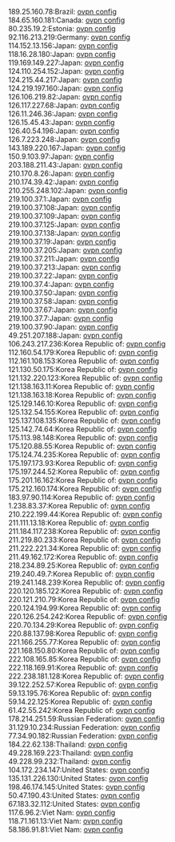 189.25.160.78:Brazil: [ovpn config](vpn/189_25_160_78.ovpn)  
184.65.160.181:Canada: [ovpn config](vpn/184_65_160_181.ovpn)  
80.235.19.2:Estonia: [ovpn config](vpn/80_235_19_2.ovpn)  
92.116.213.219:Germany: [ovpn config](vpn/92_116_213_219.ovpn)  
114.152.13.156:Japan: [ovpn config](vpn/114_152_13_156.ovpn)  
118.16.28.180:Japan: [ovpn config](vpn/118_16_28_180.ovpn)  
119.169.149.227:Japan: [ovpn config](vpn/119_169_149_227.ovpn)  
124.110.254.152:Japan: [ovpn config](vpn/124_110_254_152.ovpn)  
124.215.44.217:Japan: [ovpn config](vpn/124_215_44_217.ovpn)  
124.219.197.160:Japan: [ovpn config](vpn/124_219_197_160.ovpn)  
126.106.219.82:Japan: [ovpn config](vpn/126_106_219_82.ovpn)  
126.117.227.68:Japan: [ovpn config](vpn/126_117_227_68.ovpn)  
126.11.246.36:Japan: [ovpn config](vpn/126_11_246_36.ovpn)  
126.15.45.43:Japan: [ovpn config](vpn/126_15_45_43.ovpn)  
126.40.54.196:Japan: [ovpn config](vpn/126_40_54_196.ovpn)  
126.7.223.248:Japan: [ovpn config](vpn/126_7_223_248.ovpn)  
143.189.220.167:Japan: [ovpn config](vpn/143_189_220_167.ovpn)  
150.9.103.97:Japan: [ovpn config](vpn/150_9_103_97.ovpn)  
203.188.211.43:Japan: [ovpn config](vpn/203_188_211_43.ovpn)  
210.170.8.26:Japan: [ovpn config](vpn/210_170_8_26.ovpn)  
210.174.39.42:Japan: [ovpn config](vpn/210_174_39_42.ovpn)  
210.255.248.102:Japan: [ovpn config](vpn/210_255_248_102.ovpn)  
219.100.37.1:Japan: [ovpn config](vpn/219_100_37_1.ovpn)  
219.100.37.108:Japan: [ovpn config](vpn/219_100_37_108.ovpn)  
219.100.37.109:Japan: [ovpn config](vpn/219_100_37_109.ovpn)  
219.100.37.125:Japan: [ovpn config](vpn/219_100_37_125.ovpn)  
219.100.37.138:Japan: [ovpn config](vpn/219_100_37_138.ovpn)  
219.100.37.19:Japan: [ovpn config](vpn/219_100_37_19.ovpn)  
219.100.37.205:Japan: [ovpn config](vpn/219_100_37_205.ovpn)  
219.100.37.211:Japan: [ovpn config](vpn/219_100_37_211.ovpn)  
219.100.37.213:Japan: [ovpn config](vpn/219_100_37_213.ovpn)  
219.100.37.22:Japan: [ovpn config](vpn/219_100_37_22.ovpn)  
219.100.37.4:Japan: [ovpn config](vpn/219_100_37_4.ovpn)  
219.100.37.50:Japan: [ovpn config](vpn/219_100_37_50.ovpn)  
219.100.37.58:Japan: [ovpn config](vpn/219_100_37_58.ovpn)  
219.100.37.67:Japan: [ovpn config](vpn/219_100_37_67.ovpn)  
219.100.37.7:Japan: [ovpn config](vpn/219_100_37_7.ovpn)  
219.100.37.90:Japan: [ovpn config](vpn/219_100_37_90.ovpn)  
49.251.207.188:Japan: [ovpn config](vpn/49_251_207_188.ovpn)  
106.243.217.236:Korea Republic of: [ovpn config](vpn/106_243_217_236.ovpn)  
112.160.54.179:Korea Republic of: [ovpn config](vpn/112_160_54_179.ovpn)  
112.161.108.153:Korea Republic of: [ovpn config](vpn/112_161_108_153.ovpn)  
121.130.50.175:Korea Republic of: [ovpn config](vpn/121_130_50_175.ovpn)  
121.132.220.123:Korea Republic of: [ovpn config](vpn/121_132_220_123.ovpn)  
121.138.163.11:Korea Republic of: [ovpn config](vpn/121_138_163_11.ovpn)  
121.138.163.18:Korea Republic of: [ovpn config](vpn/121_138_163_18.ovpn)  
125.129.146.10:Korea Republic of: [ovpn config](vpn/125_129_146_10.ovpn)  
125.132.54.155:Korea Republic of: [ovpn config](vpn/125_132_54_155.ovpn)  
125.137.108.135:Korea Republic of: [ovpn config](vpn/125_137_108_135.ovpn)  
125.142.74.64:Korea Republic of: [ovpn config](vpn/125_142_74_64.ovpn)  
175.113.98.148:Korea Republic of: [ovpn config](vpn/175_113_98_148.ovpn)  
175.120.88.55:Korea Republic of: [ovpn config](vpn/175_120_88_55.ovpn)  
175.124.74.235:Korea Republic of: [ovpn config](vpn/175_124_74_235.ovpn)  
175.197.173.93:Korea Republic of: [ovpn config](vpn/175_197_173_93.ovpn)  
175.197.244.52:Korea Republic of: [ovpn config](vpn/175_197_244_52.ovpn)  
175.201.16.162:Korea Republic of: [ovpn config](vpn/175_201_16_162.ovpn)  
175.212.160.174:Korea Republic of: [ovpn config](vpn/175_212_160_174.ovpn)  
183.97.90.114:Korea Republic of: [ovpn config](vpn/183_97_90_114.ovpn)  
1.238.83.37:Korea Republic of: [ovpn config](vpn/1_238_83_37.ovpn)  
210.222.199.44:Korea Republic of: [ovpn config](vpn/210_222_199_44.ovpn)  
211.111.13.18:Korea Republic of: [ovpn config](vpn/211_111_13_18.ovpn)  
211.184.117.238:Korea Republic of: [ovpn config](vpn/211_184_117_238.ovpn)  
211.219.80.233:Korea Republic of: [ovpn config](vpn/211_219_80_233.ovpn)  
211.222.221.34:Korea Republic of: [ovpn config](vpn/211_222_221_34.ovpn)  
211.49.162.172:Korea Republic of: [ovpn config](vpn/211_49_162_172.ovpn)  
218.234.89.25:Korea Republic of: [ovpn config](vpn/218_234_89_25.ovpn)  
219.240.49.7:Korea Republic of: [ovpn config](vpn/219_240_49_7.ovpn)  
219.241.148.239:Korea Republic of: [ovpn config](vpn/219_241_148_239.ovpn)  
220.120.185.122:Korea Republic of: [ovpn config](vpn/220_120_185_122.ovpn)  
220.121.210.79:Korea Republic of: [ovpn config](vpn/220_121_210_79.ovpn)  
220.124.194.99:Korea Republic of: [ovpn config](vpn/220_124_194_99.ovpn)  
220.126.254.242:Korea Republic of: [ovpn config](vpn/220_126_254_242.ovpn)  
220.70.134.29:Korea Republic of: [ovpn config](vpn/220_70_134_29.ovpn)  
220.88.137.98:Korea Republic of: [ovpn config](vpn/220_88_137_98.ovpn)  
221.166.255.77:Korea Republic of: [ovpn config](vpn/221_166_255_77.ovpn)  
221.168.150.80:Korea Republic of: [ovpn config](vpn/221_168_150_80.ovpn)  
222.108.165.85:Korea Republic of: [ovpn config](vpn/222_108_165_85.ovpn)  
222.118.169.91:Korea Republic of: [ovpn config](vpn/222_118_169_91.ovpn)  
222.238.181.128:Korea Republic of: [ovpn config](vpn/222_238_181_128.ovpn)  
39.122.252.57:Korea Republic of: [ovpn config](vpn/39_122_252_57.ovpn)  
59.13.195.76:Korea Republic of: [ovpn config](vpn/59_13_195_76.ovpn)  
59.14.22.125:Korea Republic of: [ovpn config](vpn/59_14_22_125.ovpn)  
61.42.55.242:Korea Republic of: [ovpn config](vpn/61_42_55_242.ovpn)  
178.214.251.59:Russian Federation: [ovpn config](vpn/178_214_251_59.ovpn)  
31.129.10.234:Russian Federation: [ovpn config](vpn/31_129_10_234.ovpn)  
77.34.90.182:Russian Federation: [ovpn config](vpn/77_34_90_182.ovpn)  
184.22.62.138:Thailand: [ovpn config](vpn/184_22_62_138.ovpn)  
49.228.169.223:Thailand: [ovpn config](vpn/49_228_169_223.ovpn)  
49.228.99.232:Thailand: [ovpn config](vpn/49_228_99_232.ovpn)  
104.172.234.147:United States: [ovpn config](vpn/104_172_234_147.ovpn)  
135.131.226.130:United States: [ovpn config](vpn/135_131_226_130.ovpn)  
198.46.174.145:United States: [ovpn config](vpn/198_46_174_145.ovpn)  
50.47.190.43:United States: [ovpn config](vpn/50_47_190_43.ovpn)  
67.183.32.112:United States: [ovpn config](vpn/67_183_32_112.ovpn)  
117.6.96.2:Viet Nam: [ovpn config](vpn/117_6_96_2.ovpn)  
118.71.161.13:Viet Nam: [ovpn config](vpn/118_71_161_13.ovpn)  
58.186.91.81:Viet Nam: [ovpn config](vpn/58_186_91_81.ovpn)  
